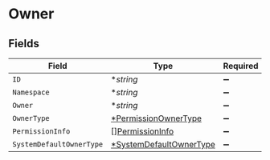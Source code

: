 # Owner


## Fields

| Field                                                                    | Type                                                                     | Required                                                                 | Description                                                              |
| ------------------------------------------------------------------------ | ------------------------------------------------------------------------ | ------------------------------------------------------------------------ | ------------------------------------------------------------------------ |
| `ID`                                                                     | **string*                                                                | :heavy_minus_sign:                                                       | N/A                                                                      |
| `Namespace`                                                              | **string*                                                                | :heavy_minus_sign:                                                       | N/A                                                                      |
| `Owner`                                                                  | **string*                                                                | :heavy_minus_sign:                                                       | N/A                                                                      |
| `OwnerType`                                                              | [*PermissionOwnerType](../../models/shared/permissionownertype.md)       | :heavy_minus_sign:                                                       | N/A                                                                      |
| `PermissionInfo`                                                         | [][PermissionInfo](../../models/shared/permissioninfo.md)                | :heavy_minus_sign:                                                       | N/A                                                                      |
| `SystemDefaultOwnerType`                                                 | [*SystemDefaultOwnerType](../../models/shared/systemdefaultownertype.md) | :heavy_minus_sign:                                                       | N/A                                                                      |